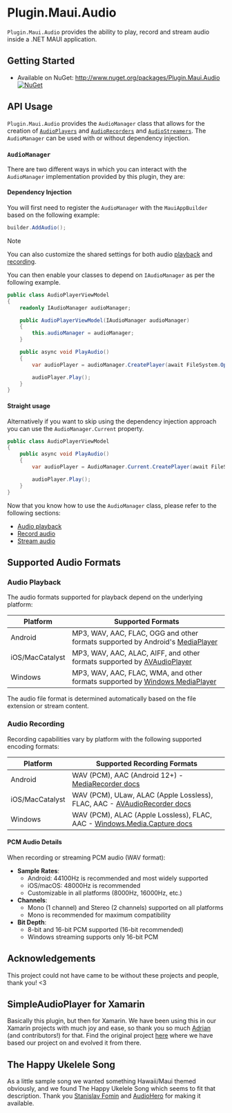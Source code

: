 # Plugin.Maui.Audio

`Plugin.Maui.Audio` provides the ability to play, record and stream audio inside a .NET MAUI application.

## Getting Started

* Available on NuGet: <http://www.nuget.org/packages/Plugin.Maui.Audio> [![NuGet](https://img.shields.io/nuget/v/Plugin.Maui.Audio.svg?label=NuGet)](https://www.nuget.org/packages/Plugin.Maui.Audio/)

## API Usage

`Plugin.Maui.Audio` provides the `AudioManager` class that allows for the creation of [`AudioPlayers`](docs/audio-player.md) and [`AudioRecorders`](docs/audio-recorder.md) and [`AudioStreamers`](docs/audio-streamer.md). The `AudioManager` can be used with or without dependency injection.

### `AudioManager`

There are two different ways in which you can interact with the `AudioManager` implementation provided by this plugin, they are:

#### Dependency Injection

You will first need to register the `AudioManager` with the `MauiAppBuilder` based on the following example:

```csharp
builder.AddAudio();
```

> [!NOTE]  
> You can also customize the shared settings for both audio [playback](./docs/audio-player.md#configure-the-playback-options) and [recording](./docs/audio-recorder.md#configure-the-recording-options).

You can then enable your classes to depend on `IAudioManager` as per the following example.

```csharp
public class AudioPlayerViewModel
{
    readonly IAudioManager audioManager;

    public AudioPlayerViewModel(IAudioManager audioManager)
    {
        this.audioManager = audioManager;
    }

    public async void PlayAudio()
    {
        var audioPlayer = audioManager.CreatePlayer(await FileSystem.OpenAppPackageFileAsync("ukelele.mp3"));

        audioPlayer.Play();
    }
}
```

#### Straight usage

Alternatively if you want to skip using the dependency injection approach you can use the `AudioManager.Current` property.

```csharp
public class AudioPlayerViewModel
{
    public async void PlayAudio()
    {
        var audioPlayer = AudioManager.Current.CreatePlayer(await FileSystem.OpenAppPackageFileAsync("ukelele.mp3"));

        audioPlayer.Play();
    }
}
```

Now that you know how to use the `AudioManager` class, please refer to the following sections:

* [Audio playback](docs/audio-player.md)
* [Record audio](docs/audio-recorder.md)
* [Stream audio](docs/audio-streamer.md)

## Supported Audio Formats

### Audio Playback

The audio formats supported for playback depend on the underlying platform:

| Platform | Supported Formats |
|----------|------------------|
| Android | MP3, WAV, AAC, FLAC, OGG and other formats supported by Android's [MediaPlayer](https://developer.android.com/reference/android/media/MediaPlayer#setdatasource) |
| iOS/MacCatalyst | MP3, WAV, AAC, ALAC, AIFF, and other formats supported by [AVAudioPlayer](https://developer.apple.com/documentation/avfaudio/avaudioplayer) |
| Windows | MP3, WAV, AAC, FLAC, WMA, and other formats supported by [Windows MediaPlayer](https://learn.microsoft.com/windows/win32/wmp/file-format-support-in-windows-media-player) |

The audio file format is determined automatically based on the file extension or stream content.

### Audio Recording

Recording capabilities vary by platform with the following supported encoding formats:

| Platform | Supported Recording Formats |
|----------|----------------------------|
| Android | WAV (PCM), AAC (Android 12+) - [MediaRecorder docs](https://developer.android.com/reference/android/media/MediaRecorder#supported-formats) |
| iOS/MacCatalyst | WAV (PCM), ULaw, ALAC (Apple Lossless), FLAC, AAC - [AVAudioRecorder docs](https://developer.apple.com/documentation/avfoundation/avaudiorecorder) |
| Windows | WAV (PCM), ALAC (Apple Lossless), FLAC, AAC - [Windows.Media.Capture docs](https://learn.microsoft.com/uwp/api/windows.media.capture.mediacapture) |

#### PCM Audio Details

When recording or streaming PCM audio (WAV format):
- **Sample Rates**: 
  - Android: 44100Hz is recommended and most widely supported
  - iOS/macOS: 48000Hz is recommended
  - Customizable in all platforms (8000Hz, 16000Hz, etc.)
- **Channels**:
  - Mono (1 channel) and Stereo (2 channels) supported on all platforms
  - Mono is recommended for maximum compatibility
- **Bit Depth**:
  - 8-bit and 16-bit PCM supported (16-bit recommended)
  - Windows streaming supports only 16-bit PCM

## Acknowledgements

This project could not have came to be without these projects and people, thank you! <3

## SimpleAudioPlayer for Xamarin

Basically this plugin, but then for Xamarin. We have been using this in our Xamarin projects with much joy and ease, so thank you so much [Adrian](https://github.com/adrianstevens) (and contributors!) for that. Find the original project [here](https://github.com/adrianstevens/Xamarin-Plugins/tree/main/SimpleAudioPlayer) where we have based our project on and evolved it from there.

## The Happy Ukelele Song

As a little sample song we wanted something Hawaii/Maui themed obviously, and we found The Happy Ukelele Song which seems to fit that description. Thank you [Stanislav Fomin](https://download1.audiohero.com/artist/597084) and [AudioHero](https://download1.audiohero.com/track/40778468) for making it available.
